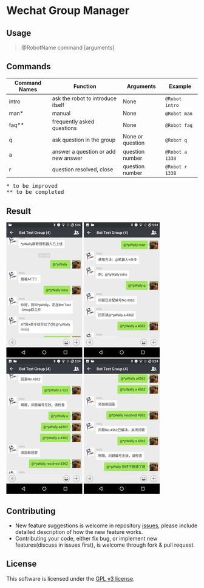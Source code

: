 # Wechat Group Manager

## Usage
> @RobotName command [arguments]

## Commands

| Command Names | Function                            | Arguments        | Example         |
|---------------|-------------------------------------|------------------|-----------------|
| intro         | ask the robot to introduce itself   | None             | `@Robot intro`  |
| man*          | manual                              | None            | `@Robot man`    |
| faq**         | frequently asked questions          | None             | `@Robot faq`    |
| q             | ask question in the group           | None or question | `@Robot q`      |
| a             | answer a question or add new answer | question number  | `@Robot a 1338` |
| r             | question resolved, close            | question number  | `@Robot r 1338` |
<pre>
* to be improved
** to be completed
</pre>

## Result
![Result Screenshot 1](./img/result1.jpg)
![Result Screenshot 2](./img/result2.jpg)
![Result Screenshot 3](./img/result3.jpg)
![Result Screenshot 4](./img/result4.jpg)

## Contributing
  * New feature suggestions is welcome in repository [issues](https://github.com/WallyYang/WechatGroupManager/issues), please include detailed description of how the new feature works.
  * Contributing your code, either fix bug, or implement new features(discuss in issues first), is welcome through fork & pull request.

## License
This software is licensed under the [GPL v3 license](https://www.gnu.org/copyleft/gpl.html).
